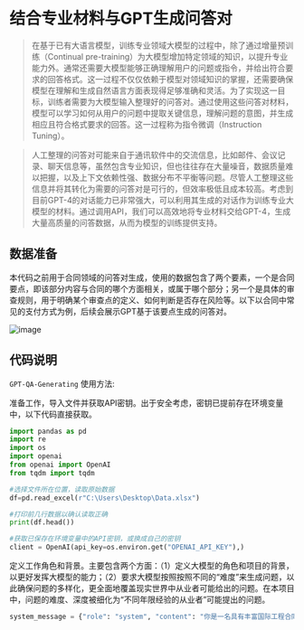 # 结合专业材料与GPT生成问答对

>在基于已有大语言模型，训练专业领域大模型的过程中，除了通过增量预训练（Continual pre-training）为大模型增加特定领域的知识，以提升专业能力外。通常还需要大模型能够正确理解用户的问题或指令，并给出符合要求的回答格式。这一过程不仅仅依赖于模型对领域知识的掌握，还需要确保模型在理解和生成自然语言方面表现得足够准确和灵活。为了实现这一目标，训练者需要为大模型输入整理好的问答对。通过使用这些问答对材料，模型可以学习如何从用户的问题中提取关键信息，理解问题的意图，并生成相应且符合格式要求的回答。这一过程称为指令微调（Instruction Tuning）。

>人工整理的问答对可能来自于通讯软件中的交流信息，比如邮件、会议记录、聊天信息等，虽然包含专业知识，但也往往存在大量噪音，数据质量难以把握，以及上下文依赖性强、数据分布不平衡等问题。尽管人工整理这些信息并将其转化为需要的问答对是可行的，但效率极低且成本较高。考虑到目前GPT-4的对话能力已非常强大，可以利用其生成的对话作为训练专业大模型的材料。通过调用API，我们可以高效地将专业材料交给GPT-4，生成大量高质量的问答数据，从而为模型的训练提供支持。

## 数据准备
本代码之前用于合同领域的问答对生成，使用的数据包含了两个要素，一个是合同要点，即该部分内容与合同的哪个方面相关，或属于哪个部分；另一个是具体的审查规则，用于明确某个审查点的定义、如何判断是否存在风险等。以下以合同中常见的支付方式为例，后续会展示GPT基于该要点生成的问答对。

![image](https://github.com/user-attachments/assets/4fec875e-5616-49ad-9571-90a75bc9cc9d)

## 代码说明

`GPT-QA-Generating` 使用方法:

准备工作，导入文件并获取API密钥。出于安全考虑，密钥已提前存在环境变量中，以下代码直接获取。

```python
import pandas as pd
import re
import os
import openai
from openai import OpenAI
from tqdm import tqdm

#选择文件所在位置，读取原始数据
df=pd.read_excel(r"C:\Users\Desktop\Data.xlsx")

#打印前几行数据以确认读取正确
print(df.head())

#获取已保存在环境变量中的API密钥，或换成自己的密钥
client = OpenAI(api_key=os.environ.get("OPENAI_API_KEY"),)
```

定义工作角色和背景。主要包含两个方面：（1）定义大模型的角色和项目的背景，以更好发挥大模型的能力；（2）要求大模型按照按照不同的“难度”来生成问题，以此确保问题的多样化，更全面地覆盖现实世界中从业者可能给出的问题。在本项目中，问题的难度、深度被细化为“不同年限经验的从业者”可能提出的问题。

```python
system_message = {"role": "system", "content": "你是一名具有丰富国际工程合同管理经验、AI相关经验的LLM模型训练师，我需要大量的问答数据对模型进行训练，因此需要你帮助生成。请站在承包商一方从业人员的角度，以符合逻辑的方式进行提问和回答，你可以生成多条，从而覆盖这个知识点，并展现出不同的形式。要求领域为国际工程商务合同管理，从“小于5年的从业者”，“5-10年的从业者”，“大于10年的从业者”，根据这些用户可能出现的疑问生成不同难度的问答，问答前先展示是三类从业者中哪一类，然后给出问题：Q计数:问题内容，如Q1....Q2；答案：A计数:答案内容,"}
```




